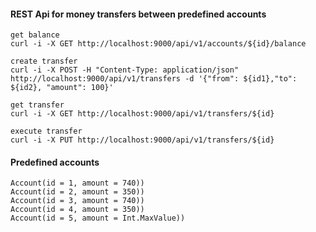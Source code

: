 #### REST Api for money transfers between predefined accounts

```
get balance
curl -i -X GET http://localhost:9000/api/v1/accounts/${id}/balance

create transfer
curl -i -X POST -H "Content-Type: application/json" http://localhost:9000/api/v1/transfers -d '{"from": ${id1},"to": ${id2}, "amount": 100}'

get transfer
curl -i -X GET http://localhost:9000/api/v1/transfers/${id}

execute transfer
curl -i -X PUT http://localhost:9000/api/v1/transfers/${id}
```

#### Predefined accounts

```
Account(id = 1, amount = 740))
Account(id = 2, amount = 350))
Account(id = 3, amount = 740))
Account(id = 4, amount = 350))
Account(id = 5, amount = Int.MaxValue))
```
